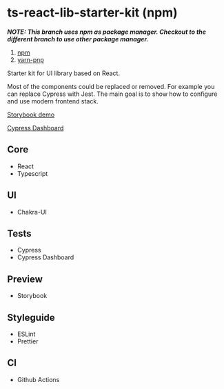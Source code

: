 # ts-react-lib-starter-kit (npm)

**_NOTE: This branch uses npm as package manager. Checkout to the different branch to use other package manager._**

1. [npm](https://github.com/TicTak21/ts-react-lib-starter-kit)
2. [yarn-pnp](https://github.com/TicTak21/ts-react-lib-starter-kit/tree/yarn-pnp)

Starter kit for UI library based on React.

Most of the components could be replaced or removed. For example you can replace Cypress with Jest. The main goal is to show how to configure and use modern frontend stack.

[Storybook demo](https://tictak21.github.io/ts-react-lib-starter-kit/index.html)

[Cypress Dashboard](https://dashboard.cypress.io/projects/joi6j8/analytics/runs-over-time)

## Core

- React
- Typescript

## UI

- Chakra-UI

## Tests

- Cypress
- Cypress Dashboard

## Preview

- Storybook

## Styleguide

- ESLint
- Prettier

## CI

- Github Actions
